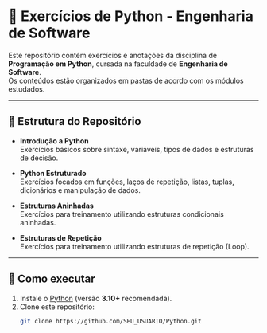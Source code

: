 # 📘 Exercícios de Python - Engenharia de Software

Este repositório contém exercícios e anotações da disciplina de **Programação em Python**, cursada na faculdade de **Engenharia de Software**.  
Os conteúdos estão organizados em pastas de acordo com os módulos estudados.

---

## 📂 Estrutura do Repositório

- **Introdução a Python**  
  Exercícios básicos sobre sintaxe, variáveis, tipos de dados e estruturas de decisão.

- **Python Estruturado**  
  Exercícios focados em funções, laços de repetição, listas, tuplas, dicionários e manipulação de dados.

- **Estruturas Aninhadas**  
  Exercícios para treinamento utilizando estruturas condicionais aninhadas.

- **Estruturas de Repetição**  
Exercícios para treinamento utilizando estruturas de repetição (Loop).

---

## 🔧 Como executar

1. Instale o [Python](https://www.python.org/downloads/) (versão **3.10+** recomendada).
2. Clone este repositório:
   ```bash
   git clone https://github.com/SEU_USUARIO/Python.git
